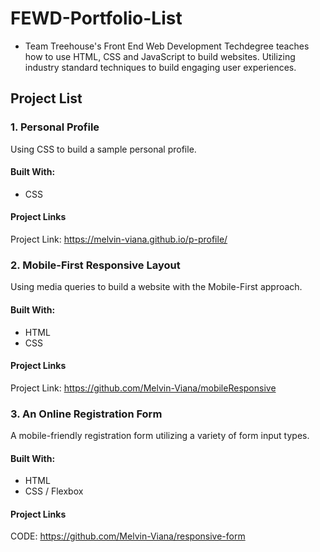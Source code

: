 # FEWD-Portfolio-List
- Team Treehouse's Front End Web Development Techdegree teaches how to use HTML, CSS and JavaScript to build websites. Utilizing industry standard techniques to build engaging user experiences.

## Project List
### 1. Personal Profile
Using CSS to build a sample personal profile.

#### Built With:
* CSS
#### Project Links
Project Link: https://melvin-viana.github.io/p-profile/

### 2. Mobile-First Responsive Layout
Using media queries to build a website with the Mobile-First approach. 
#### Built With:
* HTML
* CSS

#### Project Links
Project Link: https://github.com/Melvin-Viana/mobileResponsive

### 3. An Online Registration Form
A mobile-friendly registration form utilizing a variety of form input types.

#### Built With:
- HTML
- CSS / Flexbox

#### Project Links
CODE: https://github.com/Melvin-Viana/responsive-form
